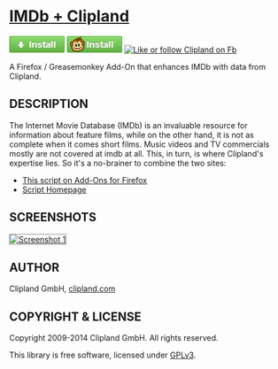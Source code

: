 # [IMDb + Clipland](https://github.com/clipland/addon-clipland-imdb)

[![Install](https://raw.githubusercontent.com/clipland/addon-clipland-imdb/master/github-install-button-firefox.jpg)](https://addons.mozilla.org/en-US/firefox/addon/imdb-clipland/)
[![Install](https://raw.githubusercontent.com/clipland/addon-clipland-imdb/master/github-install-button-greasemonkey.jpg)](https://raw.githubusercontent.com/clipland/addon-clipland-imdb/master/imdb-clipland.user.js)
[![Like or follow Clipland on Fb](http://www.clipland.com/res/button-facebook-like.png)](https://www.facebook.com/pages/Cliplandcom/91377069846)

A Firefox / Greasemonkey Add-On that enhances IMDb with data from Clipland.

## DESCRIPTION

The Internet Movie Database (IMDb) is an invaluable resource for information about
feature films, while on the other hand, it is not as complete when it comes
short films. Music videos and TV commercials mostly are not covered at imdb at
all. This, in turn, is where Clipland's expertise lies. So it's a no-brainer to combine
the two sites:

- [This script on Add-Ons for Firefox](https://addons.mozilla.org/en-US/firefox/addon/imdb-clipland/)
- [Script Homepage](https://www.clipland.com/imdb-clipland)

## SCREENSHOTS

<div>
<a href="https://raw.github.com/clipland/wrangler/addon-clipland-imdb/screenshot1.png"><span><img src="https://raw.github.com/clipland/addon-clipland-imdb/master/screenshot1.png" width="495" height="317" alt="Screenshot 1" style="border: 1px solid #888;" /></span></a>
</div>

## AUTHOR

Clipland GmbH, [clipland.com](http://www.clipland.com/)

## COPYRIGHT & LICENSE

Copyright 2009-2014 Clipland GmbH. All rights reserved.

This library is free software, licensed under [GPLv3](http://www.gnu.org/licenses/gpl).